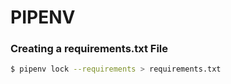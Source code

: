 # PIPENV

### Creating a requirements.txt File
```bash
$ pipenv lock --requirements > requirements.txt
```